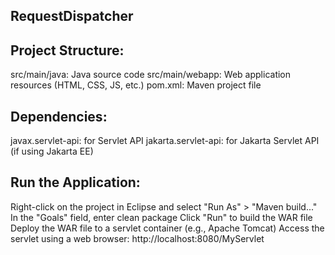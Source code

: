 ## RequestDispatcher

## Project Structure:
src/main/java: Java source code
src/main/webapp: Web application resources (HTML, CSS, JS, etc.)
pom.xml: Maven project file

## Dependencies:
javax.servlet-api: for Servlet API
jakarta.servlet-api: for Jakarta Servlet API (if using Jakarta EE)

## Run the Application:
Right-click on the project in Eclipse and select "Run As" > "Maven build..."
In the "Goals" field, enter clean package
Click "Run" to build the WAR file
Deploy the WAR file to a servlet container (e.g., Apache Tomcat)
Access the servlet using a web browser: http://localhost:8080/MyServlet
